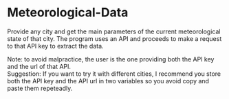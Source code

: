 # Meteorological-Data
Provide any city and get the main parameters of the current meteorological state of that city.
The program uses an API and proceeds to make a request to that API key to extract the data. 




Note: to avoid malpractice, the user is the one providing both the API key and the url of that API. <br />
Suggestion: If you want to try it with different cities, I recommend you store both the API key and the API url in two variables so you avoid copy and paste them repeteadly.
